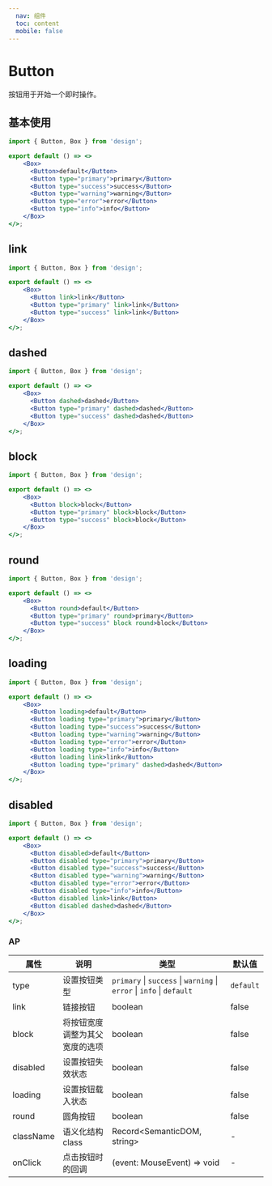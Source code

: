 ```yaml
---
  nav: 组件
  toc: content
  mobile: false
---
```

# Button

按钮用于开始一个即时操作。

## 基本使用

```jsx
import { Button, Box } from 'design';

export default () => <>
    <Box>
      <Button>default</Button>
      <Button type="primary">primary</Button>
      <Button type="success">success</Button>
      <Button type="warning">warning</Button>
      <Button type="error">error</Button>
      <Button type="info">info</Button>
    </Box>
</>;
```

## link

```jsx
import { Button, Box } from 'design';

export default () => <>
    <Box>
      <Button link>link</Button>
      <Button type="primary" link>link</Button>
      <Button type="success" link>link</Button>
    </Box>
</>;
```

## dashed

```jsx
import { Button, Box } from 'design';

export default () => <>
    <Box>
      <Button dashed>dashed</Button>
      <Button type="primary" dashed>dashed</Button>
      <Button type="success" dashed>dashed</Button>
    </Box>
</>;
```

## block

```jsx
import { Button, Box } from 'design';

export default () => <>
    <Box>
      <Button block>block</Button>
      <Button type="primary" block>block</Button>
      <Button type="success" block>block</Button>
    </Box>
</>;
```

## round

```jsx
import { Button, Box } from 'design';

export default () => <>
    <Box>
      <Button round>default</Button>
      <Button type="primary" round>primary</Button>
      <Button type="success" block round>block</Button>
    </Box>
</>;
```

## loading

```jsx
import { Button, Box } from 'design';

export default () => <>
    <Box>
      <Button loading>default</Button>
      <Button loading type="primary">primary</Button>
      <Button loading type="success">success</Button>
      <Button loading type="warning">warning</Button>
      <Button loading type="error">error</Button>
      <Button loading type="info">info</Button>
      <Button loading link>link</Button>
      <Button loading type="primary" dashed>dashed</Button>
    </Box>
</>;
```

## disabled

```jsx
import { Button, Box } from 'design';

export default () => <>
    <Box>
      <Button disabled>default</Button>
      <Button disabled type="primary">primary</Button>
      <Button disabled type="success">success</Button>
      <Button disabled type="warning">warning</Button>
      <Button disabled type="error">error</Button>
      <Button disabled type="info">info</Button>
      <Button disabled link>link</Button>
      <Button disabled dashed>dashed</Button>
    </Box>
</>;
```

### AP

| 属性 | 说明 | 类型 | 默认值 |
| --- | --- | --- | --- |
| type | 设置按钮类型 | `primary` \| `success` \| `warning` \| `error` \| `info` \| `default` | `default` |
| link | 链接按钮 | boolean | false |
| block | 将按钮宽度调整为其父宽度的选项 | boolean | false |
| disabled | 设置按钮失效状态 | boolean | false |
| loading | 设置按钮载入状态 | boolean | false |
| round | 圆角按钮 | boolean | false |
| className | 语义化结构 class | Record<SemanticDOM, string> | - |
| onClick | 点击按钮时的回调 | (event: MouseEvent) => void | - |
